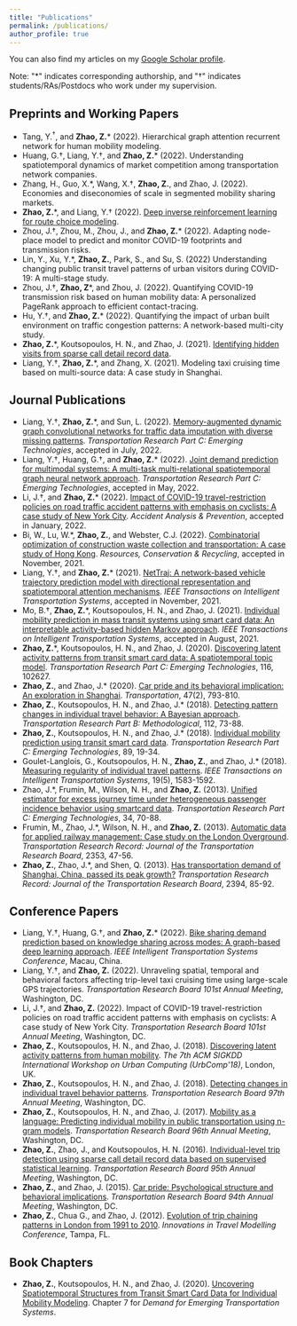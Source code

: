 ```yaml
---
title: "Publications"
permalink: /publications/
author_profile: true
---
```



You can also find my articles on my [Google Scholar profile](https://scholar.google.com/citations?user=71vGYtcAAAAJ).

Note: "\*" indicates corresponding authorship, and "&dagger;" indicates students/RAs/Postdocs who work under my supervision.

## Preprints and Working Papers
* Tang, Y.<sup>&dagger;</sup>, and **Zhao, Z.**\* (2022). Hierarchical graph attention recurrent network for human mobility modeling.
* Huang, G.&dagger;, Liang, Y.&dagger;, and **Zhao, Z.**\* (2022). Understanding spatiotemporal dynamics of market competition among transportation network companies.
* Zhang, H., Guo, X.\*, Wang, X.&dagger;, **Zhao, Z.**, and Zhao, J. (2022). Economies and diseconomies of scale in segmented mobility sharing markets.
* **Zhao, Z.**\*, and Liang, Y.&dagger; (2022). [Deep inverse reinforcement learning for route choice modeling](https://arxiv.org/abs/2206.10598).
* Zhou, J.&dagger;, Zhou, M., Zhou, J., and **Zhao, Z.**\* (2022). Adapting node-place model to predict and monitor COVID-19 footprints and transmission risks.
* Lin, Y., Xu, Y.\*, **Zhao, Z.**, Park, S., and Su, S. (2022) Understanding changing public transit travel patterns of urban visitors during COVID-19: A multi-stage study.
* Zhou, J.&dagger;, **Zhao, Z**\*, and Zhou, J. (2022). Quantifying COVID-19 transmission risk based on human mobility data: A personalized PageRank approach to efficient contact-tracing.
* Hu, Y.&dagger;, and **Zhao, Z.**\* (2022). Quantifying the impact of urban built environment on traffic congestion patterns: A network-based multi-city study.
* **Zhao, Z.**\*, Koutsopoulos, H. N., and Zhao, J. (2021). [Identifying hidden visits from sparse call detail record data](https://arxiv.org/abs/2106.12885).
* Liang, Y.&dagger;, **Zhao, Z.**\*, and Zhang, X. (2021). Modeling taxi cruising time based on multi-source data: A case study in Shanghai.


## Journal Publications
* Liang, Y.&dagger;, **Zhao, Z.**\*, and Sun, L. (2022). [Memory-augmented dynamic graph convolutional networks for traffic data imputation with diverse missing patterns](https://arxiv.org/abs/2109.08357). _Transportation Research Part C: Emerging Technologies_, accepted in July, 2022.
* Liang, Y.&dagger;, Huang, G.&dagger;, and **Zhao, Z.**\* (2022). [Joint demand prediction for multimodal systems: A multi-task multi-relational spatiotemporal graph neural network approach](https://arxiv.org/abs/2112.08078). _Transportation Research Part C: Emerging Technologies_, accepted in May, 2022.
* Li, J.&dagger;, and **Zhao, Z.**\* (2022). [Impact of COVID-19 travel-restriction policies on road traffic accident patterns with emphasis on cyclists: A case study of New York City](https://doi.org/10.1016/j.aap.2022.106586). _Accident Analysis & Prevention_, accepted in January, 2022.
* Bi, W., Lu, W.\*, **Zhao, Z.**, and Webster, C.J. (2022). [Combinatorial optimization of construction waste collection and 
transportation: A case study of Hong Kong](https://doi.org/10.1016/j.resconrec.2021.106043). _Resources, Conservation & Recycling_, accepted in November, 2021.
* Liang, Y.&dagger;, and **Zhao, Z.**\* (2021). [NetTraj: A network-based vehicle trajectory prediction model with directional representation and spatiotemporal attention mechanisms](https://doi.org/10.1109/tits.2021.3129588). _IEEE Transactions on Intelligent Transportation Systems_, accepted in November, 2021.
* Mo, B.&dagger;, **Zhao, Z.**\*, Koutsopoulos, H. N., and Zhao, J. (2021). [Individual mobility prediction in mass transit systems using smart card data: An interpretable activity-based hidden Markov approach](https://doi.org/10.1109/TITS.2021.3109428). _IEEE Transactions on Intelligent Transportation Systems_, accepted in August, 2021.
* **Zhao, Z.**\*, Koutsopoulos, H. N., and Zhao, J. (2020). [Discovering latent activity patterns from transit smart card data: A spatiotemporal topic model](https://doi.org/10.1016/j.trc.2020.102627). _Transportation Research Part C: Emerging Technologies_, 116, 102627.
* **Zhao, Z.**, and Zhao, J.\* (2020). [Car pride and its behavioral implication: An exploration in Shanghai](https://dx.doi.org/10.1007/s11116-018-9917-0). _Transportation_, 47(2), 793-810.
* **Zhao, Z.**, Koutsopoulos, H. N., and Zhao, J.\* (2018). [Detecting pattern changes in individual travel behavior: 
A Bayesian approach](https://doi.org/10.1016/j.trb.2018.03.017). _Transportation Research Part B: Methodological_, 112, 73-88.
* **Zhao, Z.**, Koutsopoulos, H. N., and Zhao, J.\* (2018). [Individual mobility prediction using transit smart card data](http://dx.doi.org/10.1016/j.trc.2018.01.022).
 _Transportation Research Part C: Emerging Technologies_, 89, 19-34.
* Goulet-Langlois, G., Koutsopoulos, H. N., **Zhao, Z.**, and Zhao, J.\* (2018). [Measuring regularity of individual travel patterns](https://doi.org/10.1109/TITS.2017.2728704).
 _IEEE Transactions on Intelligent Transportation Systems_, 19(5), 1583-1592.
* Zhao, J.\*, Frumin, M., Wilson, N. H., and **Zhao, Z.** (2013). [Unified estimator for excess journey time under 
heterogeneous passenger incidence behavior using smartcard data](https://doi.org/10.1016/j.trc.2013.05.009). _Transportation Research Part C: Emerging Technologies_, 34, 70-88.
* Frumin, M., Zhao, J.\*, Wilson, N. H., and **Zhao, Z.** (2013). [Automatic data for applied railway management: 
Case study on the London Overground](https://doi.org/10.3141/2353-05). _Transportation Research Record: Journal of the Transportation Research Board_, 2353, 47-56.
* **Zhao, Z.**, Zhao, J.\*, and Shen, Q. (2013). [Has transportation demand of Shanghai, China, passed its peak 
growth?](https://doi.org/10.3141/2394-11) _Transportation Research Record: Journal of the Transportation Research Board_, 2394, 85-92.


## Conference Papers
* Liang, Y.&dagger;, Huang, G.&dagger;, and **Zhao, Z.**\* (2022). [Bike sharing demand prediction based on knowledge sharing across modes: A graph-based deep learning approach](https://arxiv.org/abs/2203.10961). _IEEE Intelligent Transportation Systems Conference_, Macau, China.
* Liang, Y.&dagger;, and **Zhao, Z.** (2022). Unraveling spatial, temporal and behavioral factors affecting trip-level taxi cruising time using large-scale GPS trajectories. _Transportation Research Board 101st Annual Meeting_, Washington, DC.
* Li, J.&dagger;, and **Zhao, Z.** (2022). Impact of COVID-19 travel-restriction policies on road traffic accident patterns with emphasis on cyclists: A case study of New York City. _Transportation Research Board 101st Annual Meeting_, Washington, DC.
* **Zhao, Z.**, Koutsopoulos, H. N., and Zhao, J. (2018). [Discovering latent activity patterns from human mobility](http://urbcomp.ist.psu.edu/2018/papers/discovering.pdf). _The 7th ACM SIGKDD International Workshop on Urban Computing (UrbComp'18)_, London, UK.
* **Zhao, Z.**, Koutsopoulos, H. N., and Zhao, J. (2018). [Detecting changes in individual travel behavior patterns](https://trid.trb.org/view/1494577). _Transportation Research Board 97th Annual Meeting_, Washington, DC.
* **Zhao, Z.**, Koutsopoulos, H. N., and Zhao, J. (2017). [Mobility as a language: Predicting individual mobility in public transportation using n-gram models](https://trid.trb.org/view/1438738). _Transportation Research Board 96th Annual Meeting_, Washington, DC.
* **Zhao, Z.**, Zhao, J., and Koutsopoulos, H. N. (2016). [Individual-level trip detection using sparse call detail record data based on supervised statistical learning](https://trid.trb.org/view/1393647). _Transportation Research Board 95th Annual Meeting_, Washington, DC.
* **Zhao, Z.**, and Zhao, J. (2015). [Car pride: Psychological structure and behavioral implications](https://trid.trb.org/view/1336944). _Transportation Research Board 94th Annual Meeting_, Washington, DC.
* **Zhao, Z.**, Chua G., and Zhao, J. (2012). [Evolution of trip chaining patterns in London from 1991 to 2010](http://onlinepubs.trb.org/onlinepubs/conferences/2012/4thITM/Papers-R/0117-000122.pdf). _Innovations in Travel Modelling Conference_, Tampa, FL.

## Book Chapters
* **Zhao, Z.**, Koutsopoulos, H. N., and Zhao, J. (2020). [Uncovering Spatiotemporal Structures from Transit Smart Card Data for Individual Mobility Modeling](https://doi.org/10.1016/B978-0-12-815018-4.00007-3). Chapter 7 for _Demand for Emerging Transportation Systems_.
